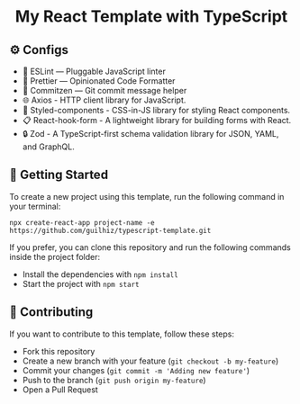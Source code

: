 <h1 align="center">My React Template with TypeScript</h1>


## :gear: Configs

- :wrench: ESLint — Pluggable JavaScript linter
- :art: Prettier — Opinionated Code Formatter
- :pencil: Commitzen — Git commit message helper
- :globe_with_meridians: Axios - HTTP client library for JavaScript.
- :nail_care: Styled-components - CSS-in-JS library for styling React components.
- :clipboard: React-hook-form - A lightweight library for building forms with React.
- :lock: Zod - A TypeScript-first schema validation library for JSON, YAML, and GraphQL.

## :rocket: Getting Started

To create a new project using this template, run the following command in your terminal:

```shel
npx create-react-app project-name -e https://github.com/guilhiz/typescript-template.git
```

If you prefer, you can clone this repository and run the following commands inside the project folder:
- Install the dependencies with `npm install`
- Start the project with `npm start`

## :handshake: Contributing

If you want to contribute to this template, follow these steps:

- Fork this repository
- Create a new branch with your feature (`git checkout -b my-feature`)
- Commit your changes (`git commit -m 'Adding new feature'`)
- Push to the branch (`git push origin my-feature`)
- Open a Pull Request
